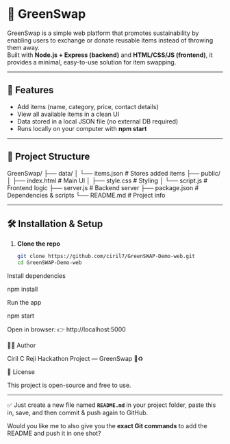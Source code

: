# 🌱 GreenSwap

GreenSwap is a simple web platform that promotes sustainability by enabling users to exchange or donate reusable items instead of throwing them away.  
Built with **Node.js + Express (backend)** and **HTML/CSS/JS (frontend)**, it provides a minimal, easy-to-use solution for item swapping.

---

## 🚀 Features
- Add items (name, category, price, contact details)  
- View all available items in a clean UI  
- Data stored in a local JSON file (no external DB required)  
- Runs locally on your computer with **npm start**

---

## 📂 Project Structure

GreenSwap/
├── data/
│ └── items.json # Stores added items
├── public/
│ ├── index.html # Main UI
│ ├── style.css # Styling
│ └── script.js # Frontend logic
├── server.js # Backend server
├── package.json # Dependencies & scripts
└── README.md # Project info


---

## 🛠️ Installation & Setup

1. **Clone the repo**
   ```bash
   git clone https://github.com/ciril7/GreenSWAP-Demo-web.git
   cd GreenSWAP-Demo-web


Install dependencies

npm install


Run the app

npm start


Open in browser:
👉 http://localhost:5000

👨‍💻 Author

Ciril C Reji
Hackathon Project — GreenSwap 🌱♻️

📜 License

This project is open-source and free to use.


---

✅ Just create a new file named **`README.md`** in your project folder, paste this in, save, and then commit & push again to GitHub.  

Would you like me to also give you the **exact Git commands** to add the README and push it in one shot?

